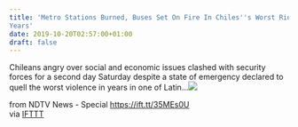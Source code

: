 ```yaml
---
title: 'Metro Stations Burned, Buses Set On Fire In Chiles''s Worst Riots In
Years'
date: 2019-10-20T02:57:00+01:00
draft: false
---
```


Chileans angry over social and economic issues clashed with security forces for a second day Saturday despite a state of emergency declared to quell the worst violence in years in one of Latin...![](http://feeds.feedburner.com/~r/NDTV-LatestNews/~4/lw1tYbCRJww)  
  
from NDTV News - Special https://ift.tt/35MEs0U  
via [IFTTT](https://ifttt.com/?ref=da&site=blogger)